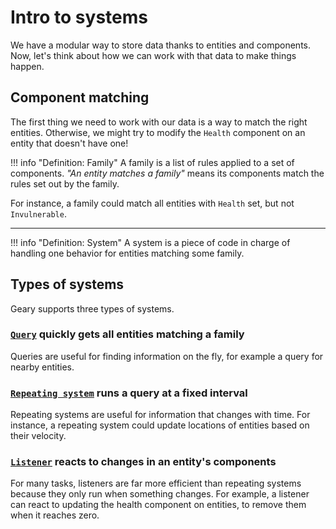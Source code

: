 # Intro to systems

We have a modular way to store data thanks to entities and components. Now, let's think about how we can work with that data to make things happen.

## Component matching

The first thing we need to work with our data is a way to match the right entities. Otherwise, we might try to modify the `Health` component on an entity that doesn't have one! 

!!! info "Definition: Family"
    A family is a list of rules applied to a set of components. *"An entity matches a family"* means its components match the rules set out by the family.

For instance, a family could match all entities with `Health` set, but not `Invulnerable`.

---

!!! info "Definition: System"
    A system is a piece of code in charge of handling one behavior for entities matching some family.

## Types of systems

Geary supports three types of systems.

### [`Query`](https://mineinabyss.com/Geary/geary-core/com.mineinabyss.geary.systems.query/-query/) quickly gets all entities matching a family

Queries are useful for finding information on the fly, for example a query for nearby entities.

### [`Repeating system`](https://mineinabyss.com/Geary/geary-core/com.mineinabyss.geary.systems/-repeating-system/) runs a query at a fixed interval

Repeating systems are useful for information that changes with time. For instance, a repeating system could update locations of entities based on their velocity.

### [`Listener`](https://mineinabyss.com/Geary/geary-core/com.mineinabyss.geary.systems/-listener/) reacts to changes in an entity's components

For many tasks, listeners are far more efficient than repeating systems because they only run when something changes. For example, a listener can react to updating the health component on entities, to remove them when it reaches zero.

